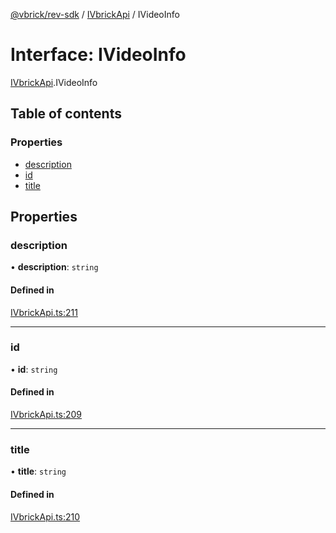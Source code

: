 [@vbrick/rev-sdk](../README.md) / [IVbrickApi](../modules/IVbrickApi.md) / IVideoInfo

# Interface: IVideoInfo

[IVbrickApi](../modules/IVbrickApi.md).IVideoInfo

## Table of contents

### Properties

- [description](IVbrickApi.IVideoInfo.md#description)
- [id](IVbrickApi.IVideoInfo.md#id)
- [title](IVbrickApi.IVideoInfo.md#title)

## Properties

### description

• **description**: `string`

#### Defined in

[IVbrickApi.ts:211](https://github.com/vbrick/rev-sdk-js/blob/d1cd6e7/src/IVbrickApi.ts#L211)

___

### id

• **id**: `string`

#### Defined in

[IVbrickApi.ts:209](https://github.com/vbrick/rev-sdk-js/blob/d1cd6e7/src/IVbrickApi.ts#L209)

___

### title

• **title**: `string`

#### Defined in

[IVbrickApi.ts:210](https://github.com/vbrick/rev-sdk-js/blob/d1cd6e7/src/IVbrickApi.ts#L210)
